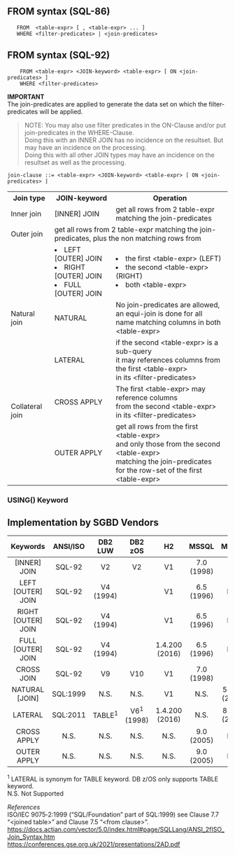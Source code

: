 

## FROM syntax (SQL-86)
```
   FROM  <table-expr> [ , <table-expr> ... ]
   WHERE <filter-predicates> | <join-predicates>
```

## FROM syntax (SQL-92)
```
    FROM <table-expr> <JOIN-keyword> <table-expr> [ ON <join-predicates> ]
    WHERE <filter-predicates>
```

**IMPORTANT**
<br>The join-predicates are applied to generate the data set on which the filter-predicates will be applied.

> NOTE:
> You may also use filter predicates in the ON-Clause and/or put join-predicates in the WHERE-Clause.
> <br>Doing this with an INNER JOIN has no incidence on the resultset. But may have an incidence on the processing.
> <br>Doing this with all other JOIN types may have an incidence on the resultset as well as the processing.   </bold>

``` 
join-clause ::= <table-expr> <JOIN-keyword> <table-expr> [ ON <join-predicates> ]
```
<table>
<tr><th>Join type</th><th>JOIN-keyword</th><th> Operation</th></tr>
<tr><td>Inner join </td><td> [INNER] JOIN </td><td> get all rows from 2 table-expr matching the join-predicates </td></tr>
<tr><td>Outer join</td><td colspan=2>get all rows from 2 table-expr matching the join-predicates, plus the non matching rows from </td></tr>
<tr><td></td><td>
<li>LEFT [OUTER] JOIN</li>
<li>RIGHT [OUTER] JOIN</li>
<li>FULL [OUTER] JOIN</li></td>
<td>
<li>the first &lt;table-expr&gt; (LEFT)</li>
<li>the second &lt;table-expr&gt; (RIGHT)</li>
<li>both &lt;table-expr&gt;</li>
</td></tr>
<tr><td> Natural join</td><td>NATURAL</td><td>No join-predicates are allowed,
<br> an equi-join is done for all
<br>name matching columns in both &lt;table-expr&gt;
<tr><td rowspan=3> Collateral join</td><td>LATERAL</td><td>if the second &lt;table-expr&gt; is a sub-query
<br> it may references columns from the first &lt;table-expr&gt;
<br> in its &lt;filter-predicates&gt;</td></tr>
<tr><td>CROSS APPLY</td><td>The first &lt;table-expr&gt; may reference columns
<br> from the second &lt;table-expr&gt;
<br> in its &lt;filter-predicates&gt;</td></tr>
<tr><td>OUTER APPLY</td><td>get all rows from the first &lt;table-expr&gt;
<br>and only those from the second &lt;table-expr&gt; 
<br>matching the join-predicates<br>for the row-set of the first &lt;table-expr&gt;</td></tr>
</table>

### USING()  Keyword

## Implementation by SGBD Vendors

| Keywords | ANSI/ISO | DB2 LUW | DB2 zOS| H2 | MSSQL | MySQL | MariaDB | PGSQL | Oracle |
| :---: |:---: |:---: |:---: |:---: |:---: |:---: |:---: |:---: |:---: |
| \[INNER] JOIN | SQL-92 | V2 | V2 | V1 | 7.0 (1998) | V4 | V5 | V6 | V7 |
| LEFT \[OUTER] JOIN | SQL-92 | V4 (1994) | | V1 | 6.5 (1996) | N.S. | N.S. | V6 | V7 |
| RIGHT \[OUTER] JOIN | SQL-92 | V4 (1994) | | V1 | 6.5 (1996) | N.S. | N.S. | V6 | V7 |
| FULL \[OUTER] JOIN | SQL-92 | V4 (1994) | | 1.4.200 (2016) | 6.5 (1996) |  N.S. | N.S. | 7.1 (2001) | 9i (2001) |
| CROSS JOIN | SQL-92 | V9 |  V10 | V1 | 7.0 (1998) | V4 | V5 | V6 | V7 |
| NATURAL \[JOIN] | SQL:1999 | N.S. | N.S. | V1 | N.S. | 5.0.12 (2005) | V5 | V6 | 9i (2011) |
| LATERAL | SQL:2011 | TABLE<sup>1</sup> | V6<sup>1</sup> (1998)  | 1.4.200 (2016) | N.S. | 8.0.14 (2018) | 10.3.3 (2018) | 8.0.10 (2018) | 12c (2013) |
| CROSS APPLY | N.S. | N.S. | N.S. | N.S. | 9.0 (2005) | N.S. | N.S. | N.S. | 12c (2013) |
| OUTER APPLY | N.S. | N.S. | N.S. | N.S. | 9.0 (2005) | N.S. | N.S. | N.S. | 12c (2013) |

<sup>1</sup> LATERAL is synonym for TABLE keyword. DB z/OS only supports TABLE keyword.
</br>N.S. Not Supported

*References*
</br>ISO/IEC 9075‑2:1999 (“SQL/Foundation” part of SQL:1999) see Clause 7.7 “\<joined table>” and Clause 7.5 “\<from clause>”.
</br>https://docs.actian.com/vector/5.0/index.html#page/SQLLang/ANSI_2fISO_Join_Syntax.htm
</br>https://conferences.gse.org.uk/2021/presentations/2AD.pdf
